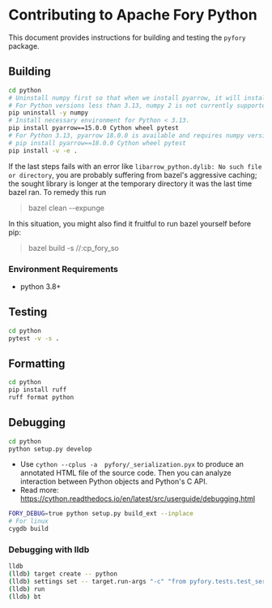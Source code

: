 # Contributing to Apache Fory Python

This document provides instructions for building and testing the `pyfory` package.

## Building

```bash
cd python
# Uninstall numpy first so that when we install pyarrow, it will install the correct numpy version automatically.
# For Python versions less than 3.13, numpy 2 is not currently supported.
pip uninstall -y numpy
# Install necessary environment for Python < 3.13.
pip install pyarrow==15.0.0 Cython wheel pytest
# For Python 3.13, pyarrow 18.0.0 is available and requires numpy version greater than 2.
# pip install pyarrow==18.0.0 Cython wheel pytest
pip install -v -e .
```

If the last steps fails with an error like `libarrow_python.dylib: No such file or directory`,
you are probably suffering from bazel's aggressive caching; the sought library is longer at the
temporary directory it was the last time bazel ran. To remedy this run

> bazel clean --expunge

In this situation, you might also find it fruitful to run bazel yourself before pip:

> bazel build -s //:cp_fory_so

### Environment Requirements

- python 3.8+

## Testing

```bash
cd python
pytest -v -s .
```

## Formatting

```bash
cd python
pip install ruff
ruff format python
```

## Debugging

```bash
cd python
python setup.py develop
```

- Use `cython --cplus -a  pyfory/_serialization.pyx` to produce an annotated HTML file of the source code. Then you can
  analyze interaction between Python objects and Python's C API.
- Read more: <https://cython.readthedocs.io/en/latest/src/userguide/debugging.html>

```bash
FORY_DEBUG=true python setup.py build_ext --inplace
# For linux
cygdb build
```

### Debugging with lldb

```bash
lldb
(lldb) target create -- python
(lldb) settings set -- target.run-args "-c" "from pyfory.tests.test_serializer import test_enum; test_enum()"
(lldb) run
(lldb) bt
```
